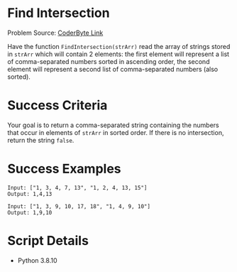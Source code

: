 # Find Intersection
Problem Source: [CoderByte Link](https://coderbyte.com/editor/Find%20Intersection:Python3)

Have the function `FindIntersection(strArr)` read the array of strings stored in `strArr` which will contain 2 elements: 
the first element will represent a list of comma-separated numbers sorted in ascending order, the second element will 
represent a second list of comma-separated numbers (also sorted).

# Success Criteria
Your goal is to return a comma-separated string containing the numbers that occur in elements of `strArr` in sorted 
order. If there is no intersection, return the string `false`.

# Success Examples
```
Input: ["1, 3, 4, 7, 13", "1, 2, 4, 13, 15"]
Output: 1,4,13
```
```
Input: ["1, 3, 9, 10, 17, 18", "1, 4, 9, 10"]
Output: 1,9,10
```

# Script Details

- Python 3.8.10